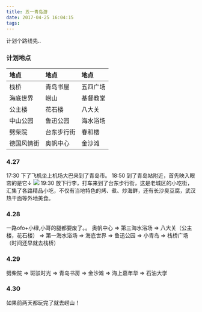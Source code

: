 ```yaml
---
title: 五一青岛游
date: 2017-04-25 16:04:15
tags:
---
```

计划个路线先..

<!--more-->



### 计划地点
| 地点 | 地点     |地点     |
| :------------- | :------------- |:------------- |
| 栈桥       | 青岛书屋       |五四广场   |
| 海底世界       | 崂山       |基督教堂   |
| 公主楼       | 花石楼       |八大关   |
| 中山公园       | 鲁迅公园       |海水浴场   |
| 劈柴院       | 台东步行街       |春和楼   |
| 德国风情街       | 奥帆中心       |金沙滩   |


### 4.27
  17:30 下了飞机坐上机场大巴来到了青岛市。
  18:50 到了青岛站附近，首先映入眼帘的是它↓
  ![](http://xuncs.cn/qingdao/IMG_20170427_183143.jpg)
  19:30 放下行李，打车来到了台东步行街，这是老城区的小吃街，汇集了各路精品小吃，不仅有当地特色的烤、煮、炒海鲜，还有长沙臭豆腐，武汉热干面等外地美食。

### 4.28
  一路ofo+小绿,小哥的腿都要废了。。
  奥帆中心 => 第三海水浴场 => 八大关（公主楼，花石楼） => 第一海水浴场 => 海底世界
  => 鲁迅公园 => 小青岛 => 栈桥广场（时间还早就去栈桥）

### 4.29
  劈柴院 => 斑驳时光 => 青岛书房 => 金沙滩 => 海上嘉年华 => 石油大学
### 4.30
  如果前两天都玩完了就去崂山！
